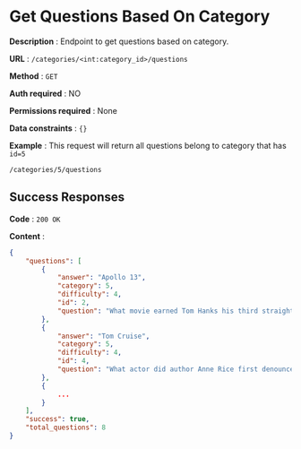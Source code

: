 # Get Questions Based On Category

**Description** : Endpoint to get questions based on category.

**URL** : `/categories/<int:category_id>/questions`

**Method** : `GET`

**Auth required** : NO

**Permissions required** : None

**Data constraints** : `{}`

**Example** :
This request will return all questions belong to category that has `id=5`
```
/categories/5/questions
```

## Success Responses

**Code** : `200 OK`

**Content** : 

```json
{
    "questions": [
        {
            "answer": "Apollo 13",
            "category": 5,
            "difficulty": 4,
            "id": 2,
            "question": "What movie earned Tom Hanks his third straight Oscar nomination, in 1996?"
        },
        {
            "answer": "Tom Cruise",
            "category": 5,
            "difficulty": 4,
            "id": 4,
            "question": "What actor did author Anne Rice first denounce, then praise in the role of her beloved Lestat?"
        },
        {
            ...
        }
    ],
    "success": true,
    "total_questions": 8
}
```

